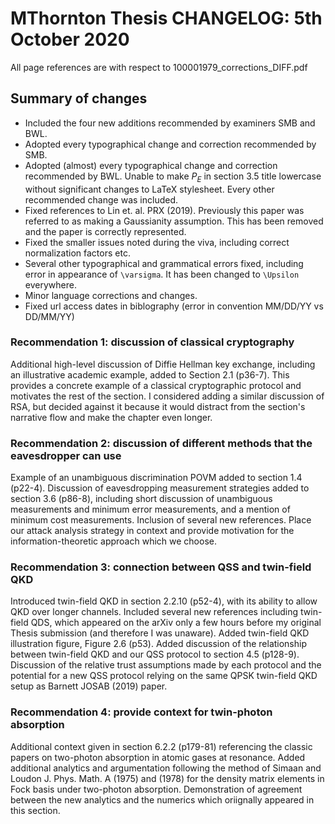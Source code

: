 # MThornton Thesis CHANGELOG: 5th October 2020
All page references are with respect to 100001979_corrections_DIFF.pdf

## Summary of changes
- Included the four new additions recommended by examiners SMB and BWL.
- Adopted every typographical change and correction recommended by SMB.
- Adopted (almost) every typographical change and correction recommended by BWL.
	Unable to make $P_E$ in section 3.5 title lowercase without significant changes to LaTeX stylesheet.
	Every other recommended change was included.
- Fixed references to Lin et. al. PRX (2019). 
	Previously this paper was referred to as making a Gaussianity assumption. This has been removed and the paper is correctly represented.
- Fixed the smaller issues noted during the viva, including correct normalization factors etc.
- Several other typographical and grammatical errors fixed, including error in appearance of `\varsigma`. It has been changed to `\Upsilon` everywhere.
- Minor language corrections and changes.
- Fixed url access dates in biblography (error in convention MM/DD/YY vs DD/MM/YY)


### Recommendation 1: discussion of classical cryptography
Additional high-level discussion of Diffie Hellman key exchange, including an illustrative academic example, added to Section 2.1 (p36-7). This provides a concrete example of a classical cryptographic protocol and motivates the rest of the section.
I considered adding a similar discussion of RSA, but decided against it because it would distract from the section's narrative flow and make the chapter even longer.

### Recommendation 2: discussion of different methods that the eavesdropper can use
Example of an unambiguous discrimination POVM added to section 1.4 (p22-4).
Discussion of eavesdropping measurement strategies added to section 3.6 (p86-8), including short discussion of unambiguous measurements and minimum error measurements, and a mention of minimum cost measurements.
Inclusion of several new references.
Place our attack analysis strategy in context and provide motivation for the information-theoretic approach which we choose.

### Recommendation 3: connection between QSS and twin-field QKD
Introduced twin-field QKD in section 2.2.10 (p52-4), with its ability to allow QKD over longer channels.
Included several new references including twin-field QDS, which appeared on the arXiv only a few hours before my original Thesis submission (and therefore I was unaware).
Added twin-field QKD illustration figure, Figure 2.6 (p53).
Added discussion of the relationship between twin-field QKD and our QSS protocol to section 4.5 (p128-9). Discussion of the relative trust assumptions made by each protocol and the potential for a new QSS protocol relying on the same QPSK twin-field QKD setup as Barnett JOSAB (2019) paper.

### Recommendation 4: provide context for twin-photon absorption
Additional context given in section 6.2.2 (p179-81) referencing the classic papers on two-photon absorption in atomic gases at resonance.
Added additional analytics and argumentation following the method of Simaan and Loudon J. Phys. Math. A (1975) and (1978) for the density matrix elements in Fock basis under two-photon absorption. 
Demonstration of agreement between the new analytics and the numerics which oriignally appeared in this section.